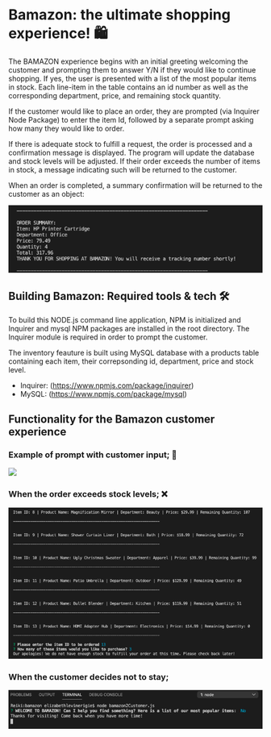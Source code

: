 # Bamazon: the ultimate shopping experience!  :shopping:

The BAMAZON experience begins with an initial greeting welcoming the customer and prompting them to answer Y/N if they would like to continue shopping. If yes, the user is presented with a list of the most popular items in stock. Each line-item in the table contains an id number as well as the corresponding department, price, and remaining stock quantity.

If the customer would like to place an order, they are prompted (via Inquirer Node Package) to enter the item Id, followed by a separate prompt asking how many they would like to order.

If there is adequate stock to fulfill a request, the order is processed and a confirmation message is displayed. The program will update the database and stock levels will be adjusted. If their order exceeds the number of items in stock, a message indicating such will be returned to the customer.

When an order is completed, a summary confirmation will be returned to the customer as an object:

![](images/customer-receipt.png)

## Building Bamazon: Required tools & tech  :hammer_and_wrench:

To build this NODE.js command line application, NPM is initialized and Inquirer and mysql NPM packages are installed in the root directory. The Inquirer module is required in order to prompt the customer.

The inventory feauture is built using MySQL database with a products table containing each item, their correpsonding id, department, price and stock level.

- Inquirer: (https://www.npmjs.com/package/inquirer)
- MySQL: (https://www.npmjs.com/package/mysql)

## Functionality for the Bamazon customer experience 

### Example of prompt with customer input; :shopping_cart:

![](images/bam_best_sweater.gif)

### When the order exceeds stock levels; :x:

![](images/no-stock.png)

### When the customer decides not to stay;

![](images/not-staying.png)

